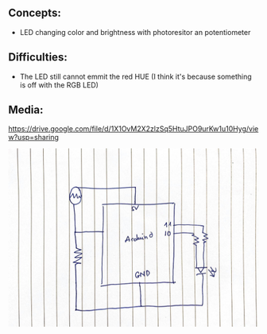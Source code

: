 ## Concepts: 
- LED changing color and brightness with photoresitor an potentiometer


## Difficulties: 
- The LED still cannot emmit the red HUE (I think it's because something is off with the RGB LED)

## Media: 

https://drive.google.com/file/d/1X1OvM2X2zlzSq5HtuJPO9urKw1u10Hyg/view?usp=sharing

![](105276427_575138230041207_6726940493109355978_n.jpg)
